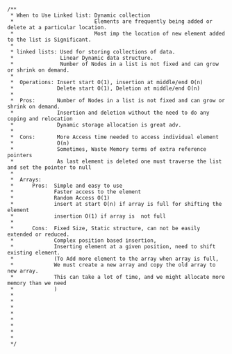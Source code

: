 

    /**
     * When to Use Linked list: Dynamic collection
     *                          Elements are frequently being added or delete at a particular location.
     *                          Most imp the location of new element added to the list is Significant.
     *
     * linked lists: Used for storing collections of data.
     *               Linear Dynamic data structure.
     *               Number of Nodes in a list is not fixed and can grow or shrink on demand.
     *
     *  Operations: Insert start O(1), insertion at middle/end O(n)
     *              Delete start O(1), Deletion at middle/end O(n)
     *
     *  Pros:       Number of Nodes in a list is not fixed and can grow or shrink on demand.
     *              Insertion and deletion without the need to do any coping and relocation
     *              Dynamic storage allocation is great adv.
     *
     *  Cons:       More Access time needed to access individual element
     *              O(n)
     *              Sometimes, Waste Memory terms of extra reference pointers
     *              As last element is deleted one must traverse the list and set the pointer to null
     *
     *  Arrays:
     *      Pros:  Simple and easy to use
     *             Faster access to the element
     *             Random Access O(1)
     *             insert at start O(n) if array is full for shifting the element
     *             insertion O(1) if array is  not full
     *
     *      Cons:  Fixed Size, Static structure, can not be easily extended or reduced.
     *             Complex position based insertion,
     *             Inserting element at a given position, need to shift existing element.
     *             (To Add more element to the array when array is full,
     *             We must create a new array and copy the old array to new array.
     *             This can take a lot of time, and we might allocate more memory than we need
     *             )
     *
     *
     *
     *
     *
     *
     *
     *
     */

